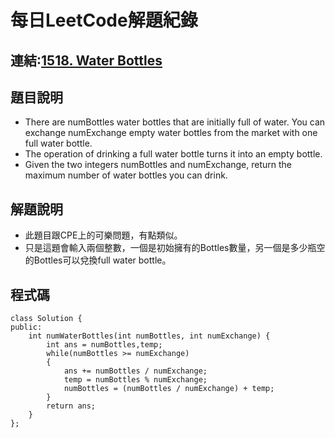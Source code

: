# 每日LeetCode解題紀錄
## 連結:[1518. Water Bottles](https://leetcode.com/problems/water-bottles/description/?envType=daily-question&envId=2024-07-07)
## 題目說明
- There are numBottles water bottles that are initially full of water. You can exchange numExchange empty water bottles from the market with one full water bottle.
- The operation of drinking a full water bottle turns it into an empty bottle.
- Given the two integers numBottles and numExchange, return the maximum number of water bottles you can drink.
## 解題說明
- 此題目跟CPE上的可樂問題，有點類似。
- 只是這題會輸入兩個整數，一個是初始擁有的Bottles數量，另一個是多少瓶空的Bottles可以兌換full water bottle。
## 程式碼
```
class Solution {
public:
    int numWaterBottles(int numBottles, int numExchange) {
        int ans = numBottles,temp;
        while(numBottles >= numExchange)
        {
            ans += numBottles / numExchange;
            temp = numBottles % numExchange;
            numBottles = (numBottles / numExchange) + temp;
        }
        return ans;
    }
};
```
